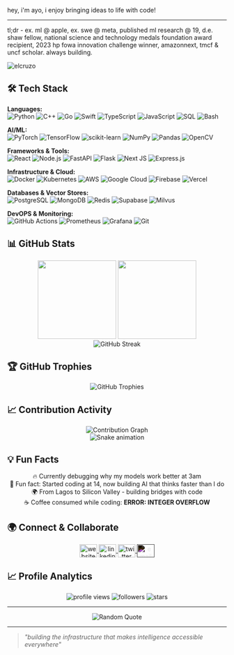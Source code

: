 hey, i'm ayo, i enjoy bringing ideas to life with code!

---

tl;dr - ex. ml @ apple, ex. swe @ meta, published ml research @ 19, d.e. shaw fellow, national science and technology medals foundation award recipient, 2023 hp fowa innovation challenge winner, amazonnext, tmcf & uncf scholar. always building.

<p align="left"> <img src="https://komarev.com/ghpvc/?username=elcruzo&label=Profile%20views&color=0e75b6&style=flat" alt="elcruzo" /> </p>

## 🛠️ Tech Stack

**Languages:**  
![Python](https://img.shields.io/badge/python-3670A0?style=for-the-badge&logo=python&logoColor=ffdd54) ![C++](https://img.shields.io/badge/c++-%2300599C.svg?style=for-the-badge&logo=c%2B%2B&logoColor=white) ![Go](https://img.shields.io/badge/go-%2300ADD8.svg?style=for-the-badge&logo=go&logoColor=white) ![Swift](https://img.shields.io/badge/swift-F54A2A?style=for-the-badge&logo=swift&logoColor=white) ![TypeScript](https://img.shields.io/badge/typescript-%23007ACC.svg?style=for-the-badge&logo=typescript&logoColor=white) ![JavaScript](https://img.shields.io/badge/javascript-%23323330.svg?style=for-the-badge&logo=javascript&logoColor=%23F7DF1E) ![SQL](https://img.shields.io/badge/sql-%2300f.svg?style=for-the-badge&logo=postgresql&logoColor=white) ![Bash](https://img.shields.io/badge/bash-%23121011.svg?style=for-the-badge&logo=gnu-bash&logoColor=white)

**AI/ML:**  
![PyTorch](https://img.shields.io/badge/PyTorch-%23EE4C2C.svg?style=for-the-badge&logo=PyTorch&logoColor=white) ![TensorFlow](https://img.shields.io/badge/TensorFlow-%23FF6F00.svg?style=for-the-badge&logo=TensorFlow&logoColor=white) ![scikit-learn](https://img.shields.io/badge/scikit--learn-%23F7931E.svg?style=for-the-badge&logo=scikit-learn&logoColor=white) ![NumPy](https://img.shields.io/badge/numpy-%23013243.svg?style=for-the-badge&logo=numpy&logoColor=white) ![Pandas](https://img.shields.io/badge/pandas-%23150458.svg?style=for-the-badge&logo=pandas&logoColor=white) ![OpenCV](https://img.shields.io/badge/opencv-%23white.svg?style=for-the-badge&logo=opencv&logoColor=white)

**Frameworks & Tools:**  
![React](https://img.shields.io/badge/react-%2320232a.svg?style=for-the-badge&logo=react&logoColor=%2361DAFB) ![Node.js](https://img.shields.io/badge/node.js-6DA55F?style=for-the-badge&logo=node.js&logoColor=white) ![FastAPI](https://img.shields.io/badge/FastAPI-005571?style=for-the-badge&logo=fastapi) ![Flask](https://img.shields.io/badge/flask-%23000.svg?style=for-the-badge&logo=flask&logoColor=white) ![Next JS](https://img.shields.io/badge/Next-black?style=for-the-badge&logo=next.js&logoColor=white) ![Express.js](https://img.shields.io/badge/express.js-%23404d59.svg?style=for-the-badge&logo=express&logoColor=%2361DAFB)

**Infrastructure & Cloud:**  
![Docker](https://img.shields.io/badge/docker-%230db7ed.svg?style=for-the-badge&logo=docker&logoColor=white) ![Kubernetes](https://img.shields.io/badge/kubernetes-%23326ce5.svg?style=for-the-badge&logo=kubernetes&logoColor=white) ![AWS](https://img.shields.io/badge/AWS-%23FF9900.svg?style=for-the-badge&logo=amazon-aws&logoColor=white) ![Google Cloud](https://img.shields.io/badge/GoogleCloud-%234285F4.svg?style=for-the-badge&logo=google-cloud&logoColor=white) ![Firebase](https://img.shields.io/badge/firebase-%23039BE5.svg?style=for-the-badge&logo=firebase) ![Vercel](https://img.shields.io/badge/vercel-%23000000.svg?style=for-the-badge&logo=vercel&logoColor=white)

**Databases & Vector Stores:**  
![PostgreSQL](https://img.shields.io/badge/postgresql-%23316192.svg?style=for-the-badge&logo=postgresql&logoColor=white) ![MongoDB](https://img.shields.io/badge/MongoDB-%234ea94b.svg?style=for-the-badge&logo=mongodb&logoColor=white) ![Redis](https://img.shields.io/badge/redis-%23DD0031.svg?style=for-the-badge&logo=redis&logoColor=white) ![Supabase](https://img.shields.io/badge/Supabase-3ECF8E?style=for-the-badge&logo=supabase&logoColor=white) ![Milvus](https://img.shields.io/badge/Milvus-%2300A693.svg?style=for-the-badge&logo=milvus&logoColor=white)

**DevOPS & Monitoring:**  
![GitHub Actions](https://img.shields.io/badge/github%20actions-%232671E5.svg?style=for-the-badge&logo=githubactions&logoColor=white) ![Prometheus](https://img.shields.io/badge/Prometheus-E6522C?style=for-the-badge&logo=Prometheus&logoColor=white) ![Grafana](https://img.shields.io/badge/grafana-%23F46800.svg?style=for-the-badge&logo=grafana&logoColor=white) ![Git](https://img.shields.io/badge/git-%23F05033.svg?style=for-the-badge&logo=git&logoColor=white)

## 📊 GitHub Stats

<div align="center">
  <img height="180em" src="https://github-readme-stats.vercel.app/api?username=elcruzo&show_icons=true&count_private=true&theme=radical&hide_border=true&bg_color=0d1117&title_color=F85D7F&icon_color=F85D7F"/>
  <img height="180em" src="https://github-readme-stats.vercel.app/api/top-langs/?username=elcruzo&layout=compact&theme=radical&hide_border=true&bg_color=0d1117&title_color=F85D7F"/>
</div>

<div align="center">
  <img src="https://github-readme-streak-stats.herokuapp.com?user=elcruzo&theme=radical&hide_border=true&background=0d1117&stroke=F85D7F&ring=F85D7F&fire=F85D7F&currStreakLabel=F85D7F" alt="GitHub Streak"/>
</div>

## 🏆 GitHub Trophies
<div align="center">
  <img src="https://github-profile-trophy.vercel.app/?username=elcruzo&theme=radical&no-frame=true&no-bg=true&margin-w=4&row=1" alt="GitHub Trophies"/>
</div>

## 📈 Contribution Activity
<div align="center">
  <img src="https://github-readme-activity-graph.vercel.app/graph?username=elcruzo&custom_title=Ayo's%20Contribution%20Graph&bg_color=0d1117&color=F85D7F&line=F85D7F&point=FFFFFF&area_color=F85D7F&title_color=FFFFFF&area=true" alt="Contribution Graph"/>
</div>

<div align="center">
  <img src="https://raw.githubusercontent.com/elcruzo/elcruzo/output/snake.svg" alt="Snake animation" />
</div>

## 💡 Fun Facts
<div align="center">
  
🔥 Currently debugging why my models work better at 3am  
🎯 Fun fact: Started coding at 14, now building AI that thinks faster than I do  
🌍 From Lagos to Silicon Valley - building bridges with code  
☕ Coffee consumed while coding: **ERROR: INTEGER OVERFLOW**  

</div>

## 🌍 Connect & Collaborate

<div align="center">
<a href="https://ayomide.ai" target="blank">
  <img align="center" src="https://raw.githubusercontent.com/rahuldkjain/github-profile-readme-generator/master/src/images/icons/Social/dribbble.svg" alt="website" height="30" width="40" />
</a>
<a href="https://linkedin.com/in/elcruzo" target="blank">
  <img align="center" src="https://raw.githubusercontent.com/rahuldkjain/github-profile-readme-generator/master/src/images/icons/Social/linked-in-alt.svg" alt="linkedin" height="30" width="40" />
</a>
<a href="https://twitter.com/elcruzosym" target="blank">
  <img align="center" src="https://raw.githubusercontent.com/rahuldkjain/github-profile-readme-generator/master/src/images/icons/Social/twitter.svg" alt="twitter" height="30" width="40" />
</a>
<a href="mailto:ayomideadekoya266@gmail.com" target="blank">
  <img align="center" src="https://cdn.jsdelivr.net/npm/simple-icons@3.0.1/icons/gmail.svg" alt="email" height="30" width="40" style="filter: invert(1);"/>
</a>
</div>

## 📈 Profile Analytics
<div align="center">
  <img src="https://komarev.com/ghpvc/?username=elcruzo&label=Profile%20Views&color=F85D7F&style=for-the-badge" alt="profile views" />
  <img src="https://img.shields.io/github/followers/elcruzo?label=Followers&style=for-the-badge&color=F85D7F" alt="followers" />
  <img src="https://img.shields.io/github/stars/elcruzo?label=Stars&style=for-the-badge&color=F85D7F" alt="stars" />
</div>

---

<div align="center">
  <img src="https://quotes-github-readme.vercel.app/api?type=horizontal&theme=radical" alt="Random Quote"/>
</div>

---

> *"building the infrastructure that makes intelligence accessible everywhere"*
